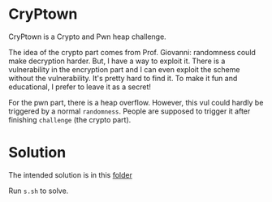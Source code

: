 # CryPtown

CryPtown is a Crypto and Pwn heap challenge.

The idea of the crypto part comes from Prof. Giovanni: randomness could make decryption harder. But, I have a way to exploit it. There is a vulnerability in the encryption part and I can even exploit the scheme without the vulnerability. It's pretty hard to find it. To make it fun and educational, I prefer to leave it as a secret! 

For the pwn part, there is a heap overflow. However, this vul could hardly be triggered by a normal `randomness`. People are supposed to trigger it after finishing `challenge` (the crypto part).


# Solution

The intended solution is in this [folder][1]

Run `s.sh` to solve.


[1]: ./solution

